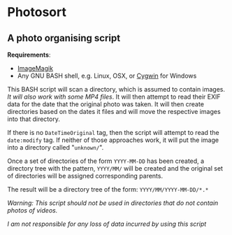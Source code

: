 # Photosort
## A photo organising script


**Requirements**:

- [ImageMagik](http://www.imagemagick.org/)
- Any GNU BASH shell, e.g. Linux, OSX, or [Cygwin](https://www.cygwin.com/) for Windows

This BASH script will scan a directory, which is assumed to contain images. *It will also work with some MP4 files*. It will then attempt to read their EXIF data for the date that the original photo was taken. It will then create directories based on the dates it files and will move the respective images into that directory.

If there is no `DateTimeOriginal` tag, then the script will attempt to read the `date:modify` tag. If neither of those approaches work, it will put the image into a directory called "`unknown/`".

Once a set of directories of the form `YYYY-MM-DD` has been created, a directory tree with the pattern, `YYYY/MM/` will be created and the original set of directories will be assigned corresponding parents.

The result will be a directory tree of the form: `YYYY/MM/YYYY-MM-DD/*.*`

*Warning: This script should not be used in directories that do not contain photos of videos.*

*I am not responsible for any loss of data incurred by using this script*
